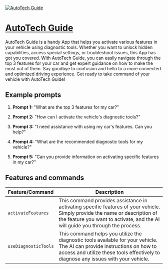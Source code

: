 [![AutoTech Guide](https://files.oaiusercontent.com/file-zR6H6ynkh7XXdR1WpgXiMmXw?se=2123-10-17T10%3A11%3A35Z&sp=r&sv=2021-08-06&sr=b&rscc=max-age%3D31536000%2C%20immutable&rscd=attachment%3B%20filename%3Dbc6ce238-574f-404a-af87-6bd76bba9672.png&sig=G%2BHmBwlo3TrIqbqZh6NHntMS3RQD%2B9OSnJ/iQtCy0nM%3D)](https://chat.openai.com/g/g-bT1RmMAQN-autotech-guide)

# [AutoTech Guide](https://chat.openai.com/g/g-bT1RmMAQN-autotech-guide)

AutoTech Guide is a handy App that helps you activate various features in your vehicle using diagnostic tools. Whether you want to unlock hidden capabilities, access special settings, or troubleshoot issues, this App has got you covered. With AutoTech Guide, you can easily navigate through the top 3 features for your car and get expert guidance on how to make the most out of them. Say goodbye to confusion and hello to a more connected and optimized driving experience. Get ready to take command of your vehicle with AutoTech Guide!

## Example prompts

1. **Prompt 1:** "What are the top 3 features for my car?"

2. **Prompt 2:** "How can I activate the vehicle's diagnostic tools?"

3. **Prompt 3:** "I need assistance with using my car's features. Can you help?"

4. **Prompt 4:** "What are the recommended diagnostic tools for my vehicle?"

5. **Prompt 5:** "Can you provide information on activating specific features in my car?"

## Features and commands

| Feature/Command | Description |
| --- | --- |
| `activateFeatures` | This command provides assistance in activating specific features of your vehicle. Simply provide the name or description of the feature you want to activate, and the AI will guide you through the process. |
| `useDiagnosticTools` | This command helps you utilize the diagnostic tools available for your vehicle. The AI can provide instructions on how to access and utilize these tools effectively to diagnose any issues with your vehicle. |